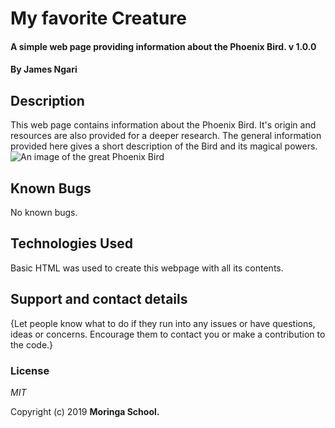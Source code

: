  # My favorite Creature
#### A simple web page providing information about the Phoenix Bird. v 1.0.0
#### By __James Ngari__
## Description
This web page contains information about the Phoenix Bird. It's origin and resources are also provided for a deeper research. The general information provided here gives a short description of the Bird and its magical powers.
![An image of the great Phoenix Bird](https://qph.fs.quoracdn.net/main-qimg-1d5173a04d015a0ed4ea63da9b855f25)
## Known Bugs
No known bugs.
## Technologies Used
Basic HTML was used to create this webpage with all its contents.
## Support and contact details
{Let people know what to do if they run into any issues or have questions, ideas or concerns.  Encourage them to contact you or make a contribution to the code.}
### License
*MIT*

Copyright (c) 2019 **Moringa School.**